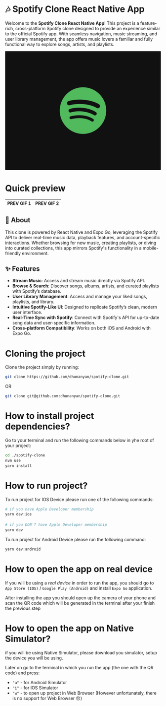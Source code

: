 # 🎶 Spotify Clone React Native App

Welcome to the **Spotify Clone React Native App**! This project is a feature-rich, cross-platform Spotify clone designed to provide an experience similar to the official Spotify app. With seamless navigation, music streaming, and user library management, the app offers music lovers a familiar and fully functional way to explore songs, artists, and playlists.

![Logo](./docs/demo-1.png 'Logo')

# Quick preview

| PREV GIF 1 | PREV GIF 2 |
| ---------- | ---------- |

## 📖 About

This clone is powered by React Native and Expo Go, leveraging the Spotify API to deliver real-time music data, playback features, and account-specific interactions. Whether browsing for new music, creating playlists, or diving into curated collections, this app mirrors Spotify's functionality in a mobile-friendly environment.

## ✨ Features

- **Stream Music**: Access and stream music directly via Spotify API.
- **Browse & Search**: Discover songs, albums, artists, and curated playlists with Spotify’s database.
- **User Library Management**: Access and manage your liked songs, playlists, and library.
- **Intuitive Spotify-Like UI**: Designed to replicate Spotify’s clean, modern user interface.
- **Real-Time Sync with Spotify**: Connect with Spotify's API for up-to-date song data and user-specific information.
- **Cross-platform Compatibility**: Works on both iOS and Android with Expo Go.

# Cloning the project

Clone the project simply by running:

```bash
git clone https://github.com/dhunanyan/spotify-clone.git
```

OR

```bash
git clone git@github.com:dhunanyan/spotify-clone.git
```

# How to install project dependencies?

Go to your terminal and run the following commands below in yhe root of your project:

```bash
cd ./spotify-clone
nvm use
yarn install
```

# How to run project?

To run project for IOS Device please run one of the following commands:

```bash
# if you have Apple Developer membership
yarn dev:ios

# if you DON'T have Apple Developer membership
yarn dev
```

To run project for Android Device please run the following command:

```bash
yarn dev:android
```

# How to open the app on real device

If you will be using a _real device_ in order to run the app, you should go to `App Store (IOS)` / `Google Play (Android)` and install `Expo Go` application.

After installing the app you should open up the camera of your phone and scan the QR code which will be generated in the terminal after your finish the previous step

# How to open the app on Native Simulator?

if you will be using Native Simulator, please download you simulator, setup the device you will be using.

Later on go to the terminal in which you run the app (the one with the QR code) and press:

- `"a"` - for Android Simulator
- `"i"` - for IOS Simulator
- `"w"` - to open up project in Web Browser (However unfortunately, there is no support for Web Browser :disappointed:)
